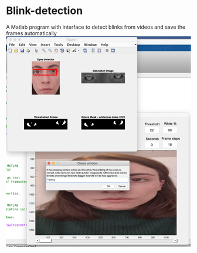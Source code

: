 # Blink-detection
A Matlab program with interface to detect blinks from videos and save the frames automatically
<img src="https://github.com/fcostela/Blink-detection/blob/master/Screen%20Shot%20Eye%20Blink%20detector.png">
